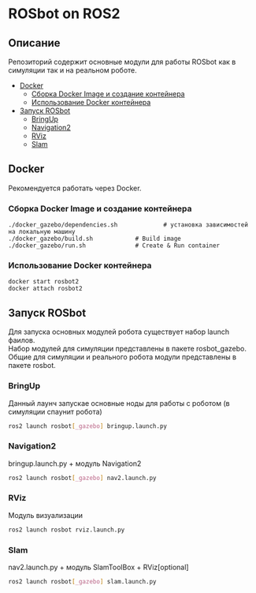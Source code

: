 # ROSbot on ROS2

## Описание
Репозиторий содержит основные модули для работы ROSbot как в симуляции так и на реальном роботе.

<!-- vim-markdown-toc GitLab -->

* [Docker](#docker)
    * [Сборка Docker Image и создание контейнера](#Сборка-docker-image-и-создание-контейнера)
    * [Использование Docker контейнера](#Использование-docker-контейнера)
* [Запуск ROSbot](#Запуск-rosbot)
    * [BringUp](#bringup)
    * [Navigation2](#navigation2)
    * [RViz](#rviz)
    * [Slam](#slam)

<!-- vim-markdown-toc -->

## Docker 
Рекомендуется работать через Docker. 

### Сборка Docker Image и создание контейнера

```
./docker_gazebo/dependencies.sh		        # установка зависимостей на локальную машину
./docker_gazebo/build.sh			# Build image 
./docker_gazebo/run.sh				# Create & Run container
```

### Использование Docker контейнера
```
docker start rosbot2 
docker attach rosbot2 
```

## Запуск ROSbot
Для запуска основных модулей робота существует набор launch фаилов.  
Набор модулей для симуляции представлены в пакете rosbot_gazebo. 
Общие для симуляции и реального робота модули представлены в пакете rosbot.

### BringUp 
Данный лаунч запускае основные ноды для работы с роботом (в симуляции спаунит робота)

```bash
ros2 launch rosbot[_gazebo] bringup.launch.py
```

### Navigation2
bringup.launch.py + модуль Navigation2
```bash
ros2 launch rosbot[_gazebo] nav2.launch.py
```

### RViz
Модуль визуализации 
```bash
ros2 launch rosbot rviz.launch.py
```

### Slam
nav2.launch.py + модуль SlamToolBox + RViz[optional] 
```bash
ros2 launch rosbot[_gazebo] slam.launch.py
```

